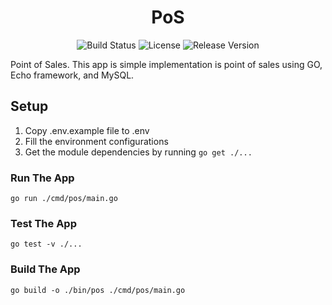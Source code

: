 <h1 align="center">PoS</h1>

<p align="center">
  <img src="https://travis-ci.com/ardafirdausr/go-pos.svg?branch=main" alt="Build Status">
  <img src="https://img.shields.io/badge/License-MIT-blue.svg" alt="License">  
  <img src="https://img.shields.io/github/v/release/ardafirdausr/go-pos.svg?style=flat" alt="Release Version">
</p>

Point of Sales. This app is simple implementation is point of sales using GO, Echo framework, and MySQL. 

## Setup
1. Copy .env.example file to .env
2. Fill the environment configurations
3. Get the module dependencies by running `go get ./...`

### Run The App
`go run ./cmd/pos/main.go`

### Test The App
`go test -v ./...`

### Build The App
`go build -o ./bin/pos ./cmd/pos/main.go`